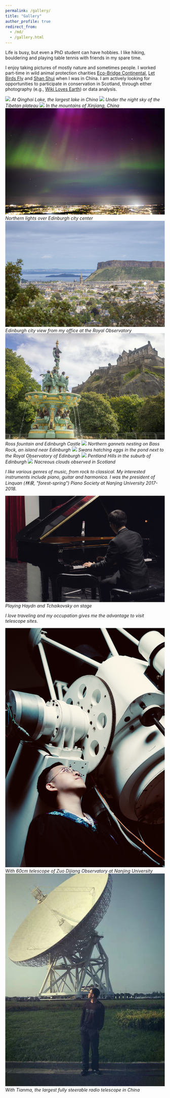 ```yaml
---
permalink: /gallery/
title: "Gallery"
author_profile: true
redirect_from: 
  - /md/
  - /gallery.html
---
```


Life is busy, but even a PhD student can have hobbies. I like hiking, bouldering and playing table tennis with friends in my spare time.

I enjoy taking pictures of mostly nature and sometimes people. I worked part-time in wild animal protection charities [Eco-Bridge Continental](https://eco-bridgecontinental.org.cn/), [Let Birds Fly](https://baike.baidu.com/item/%E8%AE%A9%E5%80%99%E9%B8%9F%E9%A3%9E/2394992) and [Shan Shui](http://en.shanshui.org/) when I was in China. I am actively looking for opportunities to participate in conservation in Scotland, through either photography (e.g., [Wiki Loves Earth](https://commons.wikimedia.org/wiki/Commons:Wiki_Loves_Earth_2024_in_Scotland)) or data analysis.

<img src='/images/lake.jpg'>
<i>At Qinghai Lake, the largest lake in China<i>

<img src='/images/sky.jpg'>
<i>Under the night sky of the Tibetan plateau<i>

<img src='/images/forest.jpg'>
<i>In the mountains of Xinjiang, China<i>

<img src='/images/DSC04562.jpg'>
<i>Northern lights over Edinburgh city center<i>

<img src='/images/DSC06695.jpg'>
<i>Edinburgh city view from my office at the Royal Observatory<i>

<img src='/images/fountain.JPG'>
<i>Ross fountain and Edinburgh Castle<i>

<img src='/images/DSC07395.jpg'>
<i>Northern gannets nesting on Bass Rock, an island near Edinburgh<i>

<img src='/images/swan.jpg'>
<i>Swans hatching eggs in the pond next to the Royal Observatory of Edinburgh<i>

<img src='/images/pent.jpg'>
<i>Pentland Hills in the suburb of Edinburgh<i>
  
<img src='/images/cloud.JPG'>
<i>Nacreous clouds observed in Scotland<i>

I like various genres of music, from rock to classical. My interested instruments include piano, guitar and harmonica. I was the president of Linquan (林泉, "forest-spring") Piano Society at Nanjing University 2017-2018.

<img src='/images/piano.jpg'>
<i>Playing Haydn and Tchaikovsky on stage<i>

I love traveling and my occupation gives me the advantage to visit telescope sites.

<img src='/images/telescope.jpg'>
<i>With 60cm telescope of Zuo Dijiang Observatory at Nanjing University<i>

<img src='/images/tianma.JPG'>
<i>With Tianma, the largest fully steerable radio telescope in China <i>
